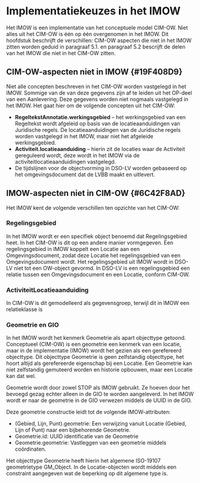 # Implementatiekeuzes in het IMOW

Het IMOW is een implementatie van het conceptuele model CIM-OW. Niet alles uit
het CIM-OW is één op één overgenomen in het IMOW. Dit hoofdstuk beschrijft de
verschillen: CIM-OW aspecten die niet in het IMOW zitten worden geduid in
paragraaf 5.1. en paragraaf 5.2 bescrijft de delen van het IMOW die niet in het
CIM-OW zitten.

## CIM-OW-aspecten niet in IMOW {#19F408D9}

Niet alle concepten beschreven in het CIM-OW worden vastgelegd in het IMOW.
Sommige van de van deze gegevens zijn af te leiden uit het OP-deel van een
Aanlevering. Deze gegevens worden niet nogmaals vastgelegd in het IMOW. Het gaat
hier om de volgende concepten uit het CIM-OW:

- **RegeltekstAnnotatie.werkingsgebied** – het werkingsgebied van een Regeltekst
  wordt afgeleid op basis van de locatieaanduidingen van Juridische regels. De
  locatieaanduidingen van de Juridische regels worden vastgelegd in het IMOW,
  maar niet het afgeleide werkingsgebied.
- **Activiteit.locatieaanduiding** – hierin zit de locaties waar de Activiteit
  gereguleerd wordt, deze wordt in het IMOW via de activiteitlocatieaanduidingen
  vastgelegd.
- De tijdslijnen voor de objectvorming in DSO-LV worden gebaseerd op het
  omgevingsdocument dat de LVBB maakt en uitlevert.

## IMOW-aspecten niet in CIM-OW {#6C42F8AD}

Het IMOW kent de volgende verschillen ten opzichte van het CIM-OW:

### Regelingsgebied

In het IMOW wordt er een specifiek object benoemd dat Regelingsgebied heet. In
het CIM-OW is dit op een andere manier vormgegeven. Een regelingsgebied in IMOW
koppelt een Locatie aan een Omgevingsdocument, zodat deze Locatie het
regelingsgebied van een Omgevingsdocument wordt. Het regelingsgebied uit IMOW
wordt in DSO-LV niet tot een OW-object gevormd. In DSO-LV is een regelingsgebied
een relatie tussen een Omgevingsdocument en een Locatie, conform CIM-OW.

### ActiviteitLocatieaanduiding

In CIM-OW is dit gemodelleerd als gegevensgroep, terwijl dit in IMOW een
relatieklasse is

### Geometrie en GIO

In het IMOW wordt het kenmerk Geometrie als apart objecttype getoond.
Conceptueel (CIM-OW) is een geometrie een kenmerk van een locatie, maar in de
implementatie (IMOW) wordt het gezien als een gerefereerd objecttype. Dit
objecttype Geometrie is geen zelfstandig objecttype, het hoort altijd als
gerefereerde eigenschap bij een Locatie. Een Geometrie kan niet zelfstandig
gemuteerd worden en historie opbouwen, maar een Locatie kan dat wel.

Geometrie wordt door zowel STOP als IMOW gebruikt. Ze hoeven door het bevoegd
gezag echter alleen in de GIO te worden aangeleverd. In het IMOW wordt er naar
de geometrie in de GIO verwezen middels de UUID in de GIO.

Deze geometrie constructie leidt tot de volgende IMOW-attributen:

- (Gebied, Lijn, Punt).geometrie: Een verwijzing vanuit Locatie (Gebied, Lijn of
  Punt) naar een bijbehorende Geometrie.
- Geometrie.id: UUID identificatie van de Geometrie
- Geometrie.geometrie: Vastleggen van een geometrie middels coördinaten.

Het objecttype Geometrie heeft hierin het algemene ISO-19107 geometrietype
GM_Object. In de Locatie-objecten wordt middels een constraint aangegeven wat de
beperking op dit algemene type is.
